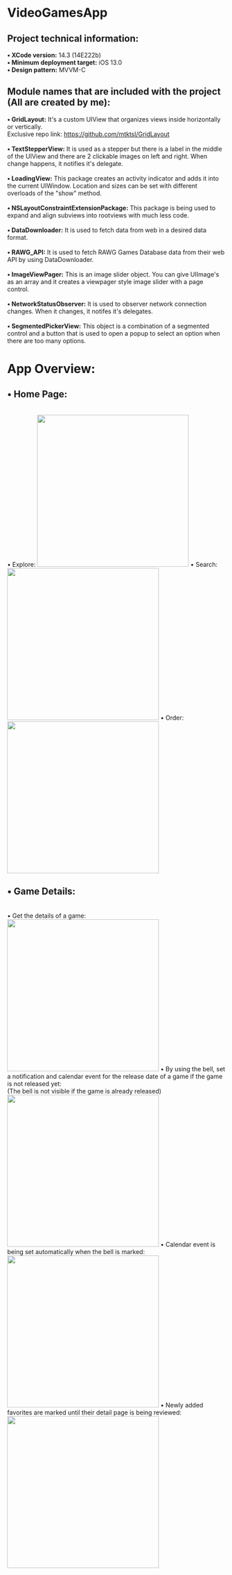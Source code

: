 # VideoGamesApp

## Project technical information:
<strong>&bull; XCode version:</strong> 14.3 (14E222b)
<br/><strong>&bull; Minimum deployment target:</strong> iOS 13.0
<br/><strong>&bull; Design pattern:</strong> MVVM-C

## Module names that are included with the project (All are created by me):
<strong>&bull; GridLayout:</strong> It's a custom UIView that organizes views inside horizontally or vertically.
<br/>Exclusive repo link: https://github.com/mtktsl/GridLayout <br/>
<br/><strong>&bull; TextStepperView:</strong> It is used as a stepper but there is a label in the middle of the UIView and there are 2 clickable images on left and right. When change happens, it notifies it's delegate.<br/>
<br/><strong>&bull; LoadingView:</strong> This package creates an activity indicator and adds it into the current UIWindow. Location and sizes can be set with different overloads of the "show" method.<br/>
<br/><strong>&bull; NSLayoutConstraintExtensionPackage:</strong> This package is being used to expand and align subviews into rootviews with much less code.<br/>
<br/><strong>&bull; DataDownloader:</strong> It is used to fetch data from web in a desired data format.<br/>
<br/><strong>&bull; RAWG_API:</strong> It is used to fetch RAWG Games Database data from their web API by using DataDownloader.<br/>
<br/><strong>&bull; ImageViewPager:</strong> This is an image slider object. You can give UIImage's as an array and it creates a viewpager style image slider with a page control.<br/>
<br/><strong>&bull; NetworkStatusObserver:</strong> It is used to observer network connection changes. When it changes, it notifes it's delegates.<br/>
<br/><strong>&bull; SegmentedPickerView:</strong> This object is a combination of a segmented control and a button that is used to open a popup to select an option when there are too many options.

# App Overview:
## &bull; Home Page:
<br/>
&bull; Explore:
<img src="https://i.hizliresim.com/7zgj99h.jpg"
data-canonical-src="https://i.hizliresim.com/7zgj99h.jpg"
width="350" height="730" />
&bull; Search:
<img src="https://i.hizliresim.com/7hq4b0n.jpg"
data-canonical-src="https://i.hizliresim.com/7hq4b0n.jpg"
width="350" height="730" />
&bull; Order:
<img src="https://i.hizliresim.com/akhqqyr.jpg"
data-canonical-src="https://i.hizliresim.com/akhqqyr.jpg"
width="350" height="730" />

## &bull; Game Details:
<br/>
&bull; Get the details of a game:
<img src="https://i.hizliresim.com/khx3fp6.jpg"
data-canonical-src="https://i.hizliresim.com/khx3fp6.jpg"
width="350" height="730" />
&bull; By using the bell, set a notification and calendar event for the release date of a game if the game is not released yet:
<br/> (The bell is not visible if the game is already released)
<img src="https://i.hizliresim.com/29jxdoj.jpg"
data-canonical-src="https://i.hizliresim.com/29jxdoj.jpg"
width="350" height="730" />
&bull; Calendar event is being set automatically when the bell is marked:
<img src="https://i.hizliresim.com/1y9e85t.jpg"
data-canonical-src="https://i.hizliresim.com/1y9e85t.jpg"
width="350" height="730" />
&bull; Newly added favorites are marked until their detail page is being reviewed:
<img src="https://i.hizliresim.com/5sginr7.jpg"
data-canonical-src="https://i.hizliresim.com/5sginr7.jpg"
width="350" height="730" />
